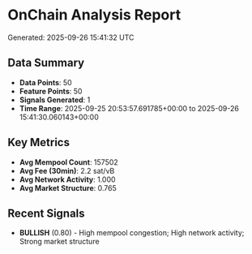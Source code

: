 # OnChain Analysis Report
Generated: 2025-09-26 15:41:32 UTC

## Data Summary
- **Data Points**: 50
- **Feature Points**: 50
- **Signals Generated**: 1
- **Time Range**: 2025-09-25 20:53:57.691785+00:00 to 2025-09-26 15:41:30.060143+00:00

## Key Metrics
- **Avg Mempool Count**: 157502
- **Avg Fee (30min)**: 2.2 sat/vB
- **Avg Network Activity**: 1.000
- **Avg Market Structure**: 0.765

## Recent Signals
- **BULLISH** (0.80) - High mempool congestion; High network activity; Strong market structure
